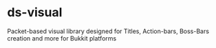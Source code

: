 # ds-visual
Packet-based visual library designed for Titles, Action-bars, Boss-Bars creation and more for Bukkit platforms
